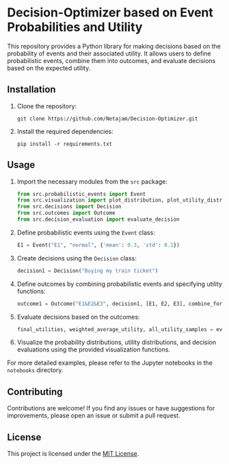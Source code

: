 

# Decision-Optimizer based on Event Probabilities and Utility

This repository provides a Python library for making decisions based on the probability of events and their associated utility. It allows users to define probabilistic events, combine them into outcomes, and evaluate decisions based on the expected utility.

## Installation

1. Clone the repository:
    ```
    git clone https://github.com/Netajam/Decision-Optimizer.git
    ```

2. Install the required dependencies:
    ```
    pip install -r requirements.txt   
    ```

## Usage

1. Import the necessary modules from the `src` package:
    ```python
    from src.probabilistic_events import Event
    from src.visualization import plot_distribution, plot_utility_distribution, plot_utility_distribution_decision, plot_probability_distribution
    from src.decisions import Decision
    from src.outcomes import Outcome
    from src.decision_evaluation import evaluate_decision
    ```

2. Define probabilistic events using the `Event` class:
    ```python
    E1 = Event("E1", "normal", {'mean': 0.3, 'std': 0.1})
    ```

3. Create decisions using the `Decision` class:
    ```python
    decision1 = Decision("Buying my train ticket")
    ```

4. Define outcomes by combining probabilistic events and specifying utility functions:
    ```python
    outcome1 = Outcome("E1&E2&E3", decision1, [E1, E2, E3], combine_formula, utility_function)
    ```

5. Evaluate decisions based on the outcomes:
    ```python
    final_utilities, weighted_average_utility, all_utility_samples = evaluate_decision(decision1, all_outcomes)
    ```

6. Visualize the probability distributions, utility distributions, and decision evaluations using the provided visualization functions.

For more detailed examples, please refer to the Jupyter notebooks in the `notebooks` directory.

## Contributing

Contributions are welcome! If you find any issues or have suggestions for improvements, please open an issue or submit a pull request.

## License

This project is licensed under the [MIT License](LICENSE).
```



